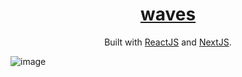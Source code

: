 <h1 align="center">
  <a href="https://github.com/neillydev/waves_v2" target="_blank">waves</a>
</h1>
<p align="center">
  Built with <a href="https://reactjs.org/" target="_blank">ReactJS</a> and <a href="https://reactjs.org/" target="_blank">NextJS</a>.
</p>

![image](https://i.ibb.co/PryqshS/cover.png)
